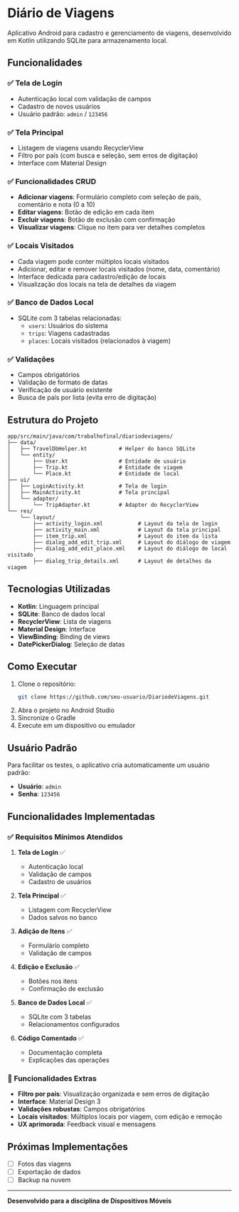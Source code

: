 # Diário de Viagens

Aplicativo Android para cadastro e gerenciamento de viagens, desenvolvido em Kotlin utilizando SQLite para armazenamento local.

## Funcionalidades

### ✅ Tela de Login
- Autenticação local com validação de campos
- Cadastro de novos usuários
- Usuário padrão: `admin` / `123456`

### ✅ Tela Principal
- Listagem de viagens usando RecyclerView
- Filtro por país (com busca e seleção, sem erros de digitação)
- Interface com Material Design

### ✅ Funcionalidades CRUD
- **Adicionar viagens**: Formulário completo com seleção de país, comentário e nota (0 a 10)
- **Editar viagens**: Botão de edição em cada item
- **Excluir viagens**: Botão de exclusão com confirmação
- **Visualizar viagens**: Clique no item para ver detalhes completos

### ✅ Locais Visitados
- Cada viagem pode conter múltiplos locais visitados
- Adicionar, editar e remover locais visitados (nome, data, comentário)
- Interface dedicada para cadastro/edição de locais
- Visualização dos locais na tela de detalhes da viagem

### ✅ Banco de Dados Local
- SQLite com 3 tabelas relacionadas:
  - `users`: Usuários do sistema
  - `trips`: Viagens cadastradas
  - `places`: Locais visitados (relacionados à viagem)

### ✅ Validações
- Campos obrigatórios
- Validação de formato de datas
- Verificação de usuário existente
- Busca de país por lista (evita erro de digitação)

## Estrutura do Projeto

```
app/src/main/java/com/trabalhofinal/diariodeviagens/
├── data/
│   ├── TravelDbHelper.kt          # Helper do banco SQLite
│   └── entity/
│       ├── User.kt                # Entidade de usuário
│       ├── Trip.kt                # Entidade de viagem
│       └── Place.kt               # Entidade de local
├── ui/
│   ├── LoginActivity.kt           # Tela de login
│   ├── MainActivity.kt            # Tela principal
│   └── adapter/
│       └── TripAdapter.kt         # Adapter do RecyclerView
└── res/
    └── layout/
        ├── activity_login.xml           # Layout da tela de login
        ├── activity_main.xml            # Layout da tela principal
        ├── item_trip.xml                # Layout do item da lista
        ├── dialog_add_edit_trip.xml     # Layout do diálogo de viagem
        ├── dialog_add_edit_place.xml    # Layout do diálogo de local visitado
        ├── dialog_trip_details.xml      # Layout de detalhes da viagem
```

## Tecnologias Utilizadas

- **Kotlin**: Linguagem principal
- **SQLite**: Banco de dados local
- **RecyclerView**: Lista de viagens
- **Material Design**: Interface
- **ViewBinding**: Binding de views
- **DatePickerDialog**: Seleção de datas

## Como Executar

1. Clone o repositório:
   ```sh
   git clone https://github.com/seu-usuario/DiariodeViagens.git
   ```
2. Abra o projeto no Android Studio
3. Sincronize o Gradle
4. Execute em um dispositivo ou emulador

## Usuário Padrão

Para facilitar os testes, o aplicativo cria automaticamente um usuário padrão:
- **Usuário**: `admin`
- **Senha**: `123456`

## Funcionalidades Implementadas

### ✅ Requisitos Mínimos Atendidos

1. **Tela de Login** ✅
   - Autenticação local
   - Validação de campos
   - Cadastro de usuários

2. **Tela Principal** ✅
   - Listagem com RecyclerView
   - Dados salvos no banco

3. **Adição de Itens** ✅
   - Formulário completo
   - Validação de campos

4. **Edição e Exclusão** ✅
   - Botões nos itens
   - Confirmação de exclusão

5. **Banco de Dados Local** ✅
   - SQLite com 3 tabelas
   - Relacionamentos configurados

6. **Código Comentado** ✅
   - Documentação completa
   - Explicações das operações

### 🎯 Funcionalidades Extras

- **Filtro por país**: Visualização organizada e sem erros de digitação
- **Interface**: Material Design 3
- **Validações robustas**: Campos obrigatórios
- **Locais visitados**: Múltiplos locais por viagem, com edição e remoção
- **UX aprimorada**: Feedback visual e mensagens

## Próximas Implementações

- [ ] Fotos das viagens
- [ ] Exportação de dados
- [ ] Backup na nuvem

---

**Desenvolvido para a disciplina de Dispositivos Móveis** 